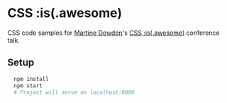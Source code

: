 # CSS :is(.awesome)

CSS code samples for [Martine Dowden](https://martine.dev)'s [CSS :is(.awesome)](https://martine.dev/publications/css-is-awesome) conference talk.

## Setup

```bash
  npm install
  npm start
  # Project will serve on localhost:8080
```
